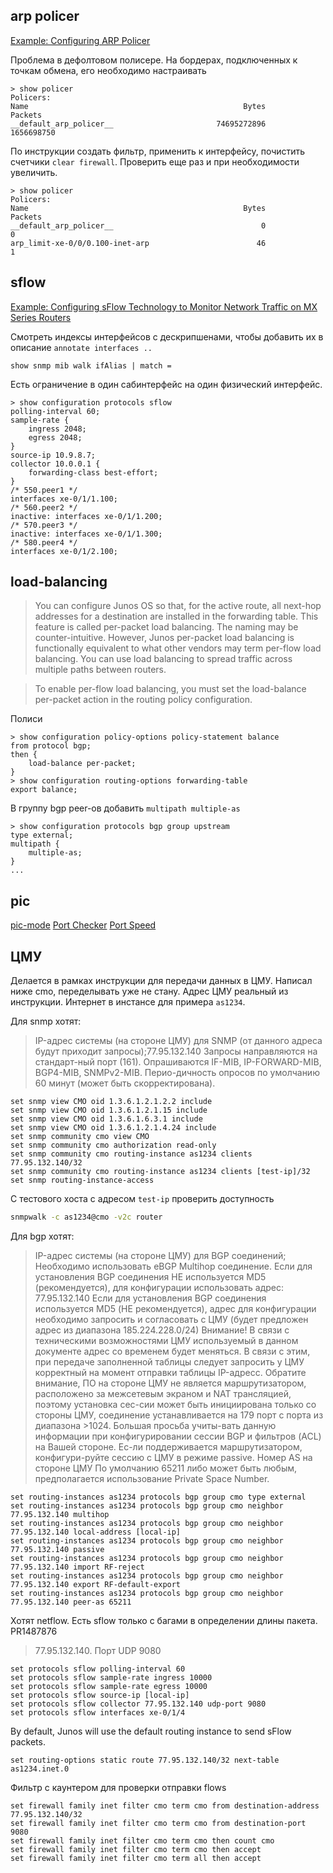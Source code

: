 ## arp policer

[Example: Configuring ARP Policer](https://www.juniper.net/documentation/en_US/junos/topics/example/example-configuring-arp-policer.html)

Проблема в дефолтовом полисере. На бордерах, подключенных к точкам обмена, его необходимо настраивать
```text
> show policer
Policers:
Name                                                Bytes              Packets
__default_arp_policer__                       74695272896           1656698750
```

По инструкции создать фильтр, применить к интерфейсу, почистить счетчики `clear firewall`. Проверить еще раз и при необходимости увеличить.
```text
> show policer
Policers:
Name                                                Bytes              Packets
__default_arp_policer__                                 0                    0
arp_limit-xe-0/0/0.100-inet-arp                        46                    1
```

## sflow

[Example: Configuring sFlow Technology to Monitor Network Traffic on MX Series Routers
](https://www.juniper.net/documentation/en_US/junos/topics/example/sflow-configuring-mx-series.html)

Смотреть индексы интерфейсов c дескрипшенами, чтобы добавить их в описание `annotate interfaces ..`
```text
show snmp mib walk ifAlias | match =
```
Есть ограничение в один сабинтерфейс на один физический интерфейс.
```text
> show configuration protocols sflow
polling-interval 60;
sample-rate {
    ingress 2048;
    egress 2048;
}
source-ip 10.9.8.7;
collector 10.0.0.1 {
    forwarding-class best-effort;
}
/* 550.peer1 */
interfaces xe-0/1/1.100;
/* 560.peer2 */
inactive: interfaces xe-0/1/1.200;
/* 570.peer3 */
inactive: interfaces xe-0/1/1.300;
/* 580.peer4 */
interfaces xe-0/1/2.100;
```

## load-balancing

> You can configure Junos OS so that, for the active route, all next-hop addresses for a destination are installed in the forwarding table. This feature is called per-packet load balancing. The naming may be counter-intuitive. However, Junos per-packet load balancing is functionally equivalent to what other vendors may term per-flow load balancing. You can use load balancing to spread traffic across multiple paths between routers.

> To enable per-flow load balancing, you must set the load-balance per-packet action in the routing policy configuration.

Полиси
```text
> show configuration policy-options policy-statement balance
from protocol bgp;
then {
    load-balance per-packet;
}
> show configuration routing-options forwarding-table
export balance;
```
В группу bgp peer-ов добавить `multipath multiple-as`
```text
> show configuration protocols bgp group upstream
type external;
multipath {
    multiple-as;
}
...
```

## pic

[pic-mode](https://www.juniper.net/documentation/en_US/junos/topics/reference/configuration-statement/pic-mode-edit-chassis-mx-series.html)
[Port Checker](https://apps.juniper.net/home/port-checker/index.html)
[Port Speed](https://www.juniper.net/documentation/en_US/junos/topics/topic-map/port-speed-configuration.html#id-configuring-rate-selectability)

## ЦМУ

Делается в рамках инструкции для передачи данных в ЦМУ. Написал ниже cmo, переделывать уже не стану. Адрес ЦМУ реальный из инструкции. Интернет в инстансе для примера `as1234`.

Для snmp хотят:

> IP-адрес системы (на стороне ЦМУ) для SNMP  (от данного адреса будут приходит запросы);77.95.132.140 Запросы направляются на стандарт-ный порт (161).
> Опрашиваются IF-MIB, IP-FORWARD-MIB,  BGP4-MIB,  SNMPv2-MIB. Перио-дичность опросов по умолчанию 60 минут (может быть скорректирована).

```text
set snmp view CMO oid 1.3.6.1.2.1.2.2 include
set snmp view CMO oid 1.3.6.1.2.1.15 include
set snmp view CMO oid 1.3.6.1.6.3.1 include
set snmp view CMO oid 1.3.6.1.2.1.4.24 include
set snmp community cmo view CMO
set snmp community cmo authorization read-only
set snmp community cmo routing-instance as1234 clients 77.95.132.140/32
set snmp community cmo routing-instance as1234 clients [test-ip]/32
set snmp routing-instance-access
```
С тестового хоста с адресом `test-ip` проверить доступность
```sh
snmpwalk -c as1234@cmo -v2c router
```

Для bgp хотят:

> IP-адрес системы (на стороне ЦМУ) для BGP соединений;	Необходимо использовать eBGP Multihop соединение.
> Если для установления BGP соединения НЕ используется MD5 (рекомендуется), для конфигурации использовать адрес: 77.95.132.140
> Если для установления BGP соединения используется MD5 (НЕ рекомендуется), адрес для конфигурации необходимо запросить и согласовать с ЦМУ (будет предложен адрес из диапазона 185.224.228.0/24)
> Внимание! В связи с техническими возможностями ЦМУ используемый в данном документе адрес со временем будет меняться.
> В связи с этим, при передаче заполненной таблицы следует запросить у ЦМУ корректный на момент отправки таблицы  IP-адресс.
> Обратите внимание, ПО на стороне ЦМУ не является маршрутизатором, расположено за межсетевым экраном и NAT трансляцией, поэтому установка сес-сии может быть инициирована только со стороны ЦМУ,
> соединение устанавливается на 179 порт с порта из диапазона >1024. Большая просьба учиты-вать данную информации при конфигурировании сессии BGP и фильтров (ACL) на Вашей стороне.
> Ес-ли поддерживается маршрутизатором, конфигури-руйте сессию с ЦМУ в режиме passive.
> Номер AS на стороне ЦМУ 	По умолчанию 65211 либо может быть любым, предполагается использование Private Space Number.

```text
set routing-instances as1234 protocols bgp group cmo type external
set routing-instances as1234 protocols bgp group cmo neighbor 77.95.132.140 multihop
set routing-instances as1234 protocols bgp group cmo neighbor 77.95.132.140 local-address [local-ip]
set routing-instances as1234 protocols bgp group cmo neighbor 77.95.132.140 passive
set routing-instances as1234 protocols bgp group cmo neighbor 77.95.132.140 import RF-reject
set routing-instances as1234 protocols bgp group cmo neighbor 77.95.132.140 export RF-default-export
set routing-instances as1234 protocols bgp group cmo neighbor 77.95.132.140 peer-as 65211
```

Хотят netflow. Есть sflow только с багами в определении длины пакета. PR1487876

> 77.95.132.140. Порт UDP 9080

```text
set protocols sflow polling-interval 60
set protocols sflow sample-rate ingress 10000
set protocols sflow sample-rate egress 10000
set protocols sflow source-ip [local-ip]
set protocols sflow collector 77.95.132.140 udp-port 9080
set protocols sflow interfaces xe-0/1/4
```

By default, Junos will use the default routing instance to send sFlow packets. 
```text
set routing-options static route 77.95.132.140/32 next-table as1234.inet.0
```

Фильтр с каунтером для проверки отправки flows
```text
set firewall family inet filter cmo term cmo from destination-address 77.95.132.140/32
set firewall family inet filter cmo term cmo from destination-port 9080
set firewall family inet filter cmo term cmo then count cmo
set firewall family inet filter cmo term cmo then accept
set firewall family inet filter cmo term all then accept
```
